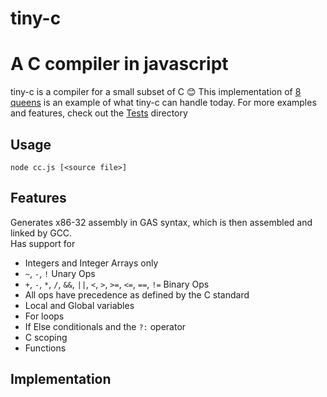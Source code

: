 # tiny-c

# A C compiler in javascript
tiny-c is a compiler for a small subset of C :blush: This implementation of [8 queens](Tests/8queens.c) is an example of what tiny-c can handle today. For more examples and features, check out the [Tests](Tests) directory 

## Usage
`node cc.js [<source file>]`

## Features

Generates x86-32 assembly in GAS syntax, which is then assembled and linked by GCC.<br>
Has support for

- Integers and Integer Arrays only
- `~`, `-`, `!` Unary Ops
- `+`, `-`, `*`, `/`, `&&`, `||`, `<`, `>`, `>=`, `<=`, `==`, `!=` Binary Ops
- All ops have precedence as defined by the C standard
- Local and Global variables
- For loops
- If Else conditionals and the `?:` operator
- C scoping
- Functions

## Implementation



